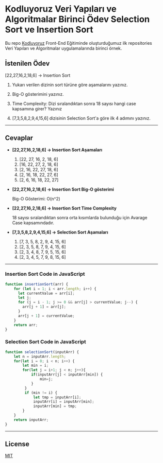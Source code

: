 # Kodluyoruz Veri Yapıları ve Algoritmalar Birinci Ödev Selection Sort ve Insertion Sort

Bu repo [Kodluyoruz](https://www.kodluyoruz.org) Front-End Eğitiminde oluşturduğumuz ilk repositories Veri Yapıları ve Algoritmalar uygulamalarında birinci örnek. 

## İstenilen Ödev 
[22,27,16,2,18,6] -> Insertion Sort

1) Yukarı verilen dizinin sort türüne göre aşamalarını yazınız.

2) Big-O gösterimini yazınız.

3) Time Complexity: Dizi sıralandıktan sonra 18 sayısı hangi case kapsamına girer? Yazınız

4) [7,3,5,8,2,9,4,15,6] dizisinin Selection Sort'a göre ilk 4 adımını yazınız.
***

## Cevaplar
*  **[22,27,16,2,18,6] -> Insertion Sort Aşamaları**
    1. [22, 27, 16, 2, 18, 6]
    2. [16, 22, 27, 2, 18, 6]
    3. [2, 16, 22, 27, 18, 6]
    4. [2, 16, 18, 22, 27, 6]
    5. [2, 6, 16, 18, 22, 27]
* **[22,27,16,2,18,6] -> Insertion Sort Big-O gösterimi**

    Big-O Gösterimi: O(n^2)
* **[22,27,16,2,18,6] -> Insertion Sort Time Complexity**

    18 sayısı sıralandıktan sonra orta kısımlarda bulunduğu için Avarage Case kapsamındadır.

* **[7,3,5,8,2,9,4,15,6] -> Selection Sort Aşamaları**
    1. [7, 3, 5, 8, 2, 9, 4, 15, 6]
    2. [2, 3, 5, 8, 7, 9, 4, 15, 6]
    3. [2, 3, 4, 8, 7, 9, 5, 15, 6]
    4. [2, 3, 4, 5, 7, 9, 8, 15, 6]
***

### Insertion Sort Code in JavaScript
```js
function insertionSort(arr) {                           
    for (let i = 1; i < arr.length; i++) {              
      let currentValue = arr[i];
      let j;
      for (j = i - 1; j >= 0 && arr[j] > currentValue; j--) {
        arr[j + 1] = arr[j];
      }
      arr[j + 1] = currentValue;
    }
    return arr;
}
```
### Selection Sort Code in JavaScript
```js
function selectionSort(inputArr) {          
    let n = inputArr.length;                
    for(let i = 0; i < n; i++) {
        let min = i;
        for(let j = i+1; j < n; j++){
            if(inputArr[j] < inputArr[min]) {
                min=j; 
            }
         }
         if (min != i) {
             let tmp = inputArr[i]; 
             inputArr[i] = inputArr[min];
             inputArr[min] = tmp;      
        }
    }
    return inputArr;
}
```
***
## License
[MIT](https://choosealicense.com/licenses/mit/)